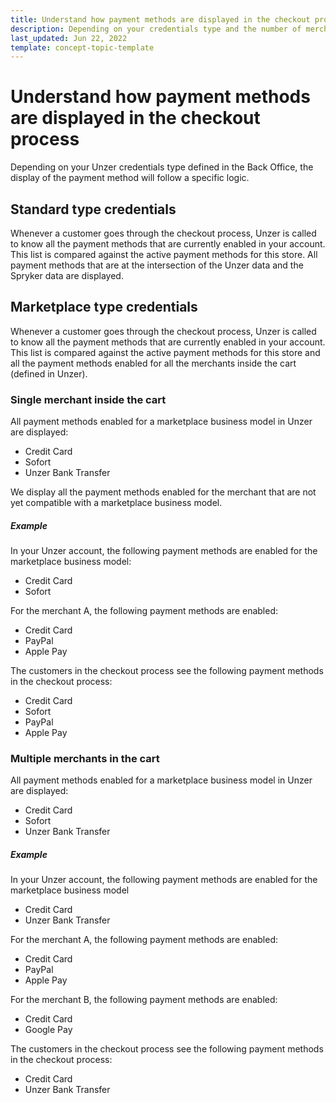 ```yaml
---
title: Understand how payment methods are displayed in the checkout process
description: Depending on your credentials type and the number of merchants in the cart, some payment methods are hidden.
last_updated: Jun 22, 2022
template: concept-topic-template
---
```


# Understand how payment methods are displayed in the checkout process

Depending on your Unzer credentials type defined in the Back Office, the display of the payment method will follow a specific logic.

## Standard type credentials

Whenever a customer goes through the checkout process, Unzer is called to know all the payment methods that are currently enabled in your account. This list is compared against the active payment methods for this store. All payment methods that are at the intersection of the Unzer data and the Spryker data are displayed.

## Marketplace type credentials

Whenever a customer goes through the checkout process, Unzer is called to know all the payment methods that are currently enabled in your account. This list is compared against the active payment methods for this store and all the payment methods enabled for all the merchants inside the cart (defined in Unzer).

### Single merchant inside the cart

All payment methods enabled for a marketplace business model in Unzer are displayed:

* Credit Card
* Sofort
* Unzer Bank Transfer

We display all the payment methods enabled for the merchant that are not yet compatible with a marketplace business model.

##### Example

In your Unzer account, the following payment methods are enabled for the marketplace business model:

* Credit Card
* Sofort

For the merchant A, the following payment methods are enabled:

* Credit Card
* PayPal
* Apple Pay

The customers in the checkout process see the following payment methods in the checkout process:

* Credit Card
* Sofort
* PayPal
* Apple Pay

### Multiple merchants in the cart

All payment methods enabled for a marketplace business model in Unzer are displayed:

* Credit Card
* Sofort
* Unzer Bank Transfer

##### Example

In your Unzer account, the following payment methods are enabled for the marketplace business model

* Credit Card
* Unzer Bank Transfer

For the merchant A, the following payment methods are enabled:

* Credit Card
* PayPal
* Apple Pay

For the merchant B, the following payment methods are enabled:

* Credit Card
* Google Pay

The customers in the checkout process see the following payment methods in the checkout process:

* Credit Card
* Unzer Bank Transfer
